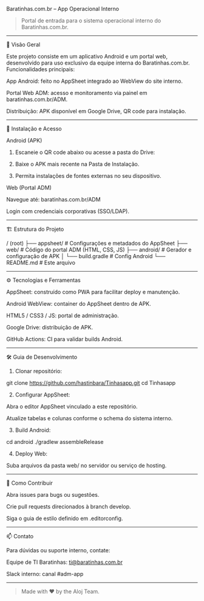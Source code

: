Baratinhas.com.br – App Operacional Interno

  

> Portal de entrada para o sistema operacional interno do Baratinhas.com.br.




---

🎯 Visão Geral

Este projeto consiste em um aplicativo Android e um portal web, desenvolvido para uso exclusivo da equipe interna do Baratinhas.com.br. Funcionalidades principais:

App Android: feito no AppSheet integrado ao WebView do site interno.

Portal Web ADM: acesso e monitoramento via painel em baratinhas.com.br/ADM.

Distribuição: APK disponível em Google Drive, QR code para instalação.



---

📱 Instalação e Acesso

Android (APK)

1. Escaneie o QR code abaixo ou acesse a pasta do Drive:

<!-- Substitua pela URL do QR gerada -->


2. Baixe o APK mais recente na Pasta de Instalação.


3. Permita instalações de fontes externas no seu dispositivo.



Web (Portal ADM)

Navegue até: baratinhas.com.br/ADM

Login com credenciais corporativas (SSO/LDAP).



---

🏗️ Estrutura do Projeto

/ (root)
├── appsheet/               # Configurações e metadados do AppSheet
├── web/                    # Código do portal ADM (HTML, CSS, JS)
├── android/                # Gerador e configuração de APK
│   └── build.gradle        # Config Android
└── README.md               # Este arquivo


---

⚙️ Tecnologias e Ferramentas

AppSheet: construído como PWA para facilitar deploy e manutenção.

Android WebView: container do AppSheet dentro de APK.

HTML5 / CSS3 / JS: portal de administração.

Google Drive: distribuição de APK.

GitHub Actions: CI para validar builds Android.



---

🛠️ Guia de Desenvolvimento

1. Clonar repositório:

git clone https://github.com/hastinbara/Tinhasapp.git
cd Tinhasapp


2. Configurar AppSheet:

Abra o editor AppSheet vinculado a este repositório.

Atualize tabelas e colunas conforme o schema do sistema interno.



3. Build Android:

cd android
./gradlew assembleRelease


4. Deploy Web:

Suba arquivos da pasta web/ no servidor ou serviço de hosting.





---

🚀 Como Contribuir

Abra issues para bugs ou sugestões.

Crie pull requests direcionados à branch develop.

Siga o guia de estilo definido em .editorconfig.



---

📫 Contato

Para dúvidas ou suporte interno, contate:

Equipe de TI Baratinhas: ti@baratinhas.com.br

Slack interno: canal #adm-app



---

> Made with ❤️ by the Aloj Team.




